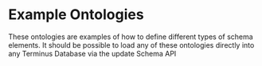 # Example Ontologies

These ontologies are examples of how to define different types of schema elements.  It should be possible to load any of these ontologies directly into any Terminus Database via the update Schema API
